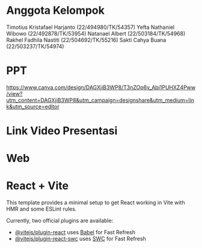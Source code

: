 # Anggota Kelompok
Timotius Kristafael Harjanto (22/494980/TK/54357)
Yefta Nathaniel Wibowo (22/492878/TK/53954)
Natanael Albert (22/503184/TK/54968)
Rakhel Fadhila Nastiti (22/504692/TK/55216)
Sakti Cahya Buana (22/503237/TK/54974)

# PPT
https://www.canva.com/design/DAGXjiB3WP8/T3nZOp6v_Abi1PUHXZ4Pww/view?utm_content=DAGXjiB3WP8&utm_campaign=designshare&utm_medium=link&utm_source=editor

# Link Video Presentasi


# Web


# React + Vite

This template provides a minimal setup to get React working in Vite with HMR and some ESLint rules.

Currently, two official plugins are available:

- [@vitejs/plugin-react](https://github.com/vitejs/vite-plugin-react/blob/main/packages/plugin-react/README.md) uses [Babel](https://babeljs.io/) for Fast Refresh
- [@vitejs/plugin-react-swc](https://github.com/vitejs/vite-plugin-react-swc) uses [SWC](https://swc.rs/) for Fast Refresh
